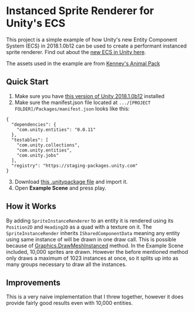 # Instanced Sprite Renderer for Unity's ECS

This project is a simple example of how Unity's new Entity Component System (ECS) in 2018.1.0b12 can be used to create a performant instanced sprite renderer. Find out about the [new ECS in Unity here](https://github.com/Unity-Technologies/EntityComponentSystemSamples).

The assets used in the example are from [Kenney's Animal Pack](https://kenney.nl/)

## Quick Start
1. Make sure you have [this version of Unity 2018.1.0b12](https://beta.unity3d.com/download/ed1bf90b40e6/public_download.html) installed
2. Make sure the manifest.json file located at `.../[PROJECT FOLDER]/Packages/manifest.json` looks like this:
```
{
  "dependencies": {
    "com.unity.entities": "0.0.11"
  },
  "testables": [
    "com.unity.collections",
    "com.unity.entities",
    "com.unity.jobs"
  ],
  "registry": "https://staging-packages.unity.com"
}
```
3. Download [this .unitypackage file](https://github.com/toinfiniityandbeyond/ecs-instanced-sprite-renderer/releases/download/0.1/ECS.Instanced.Sprite.Renderer.unitypackage) and import it.
4. Open **Example Scene** and press play.

## How it Works
By adding `SpriteInstanceRenderer` to an entity it is rendered using its `Position2D` and `Heading2D` as a quad with a texture on it.  The `SpriteInstanceRender` inherits `ISharedComponentData` meaning any entity using same instance of will be drawn in one draw call. This is possible because of [Graphics.DrawMeshInstanced](https://docs.unity3d.com/ScriptReference/Graphics.DrawMeshInstanced.html) method. In the Example Scene included, 10,000 sprites are drawn. However the before mentioned method only draws a maximum of 1023 instances at once, so it splits up into as many groups necessary to draw all the instances.

## Improvements
This is a very naive implementation that I threw together, however it does provide fairly good results even with 10,000 entities.
